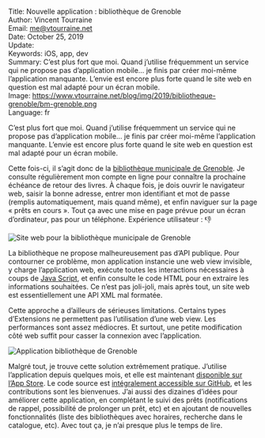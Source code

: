 Title:     Nouvelle application : bibliothèque de Grenoble  
Author:    Vincent Tourraine  
Email:     me@vtourraine.net  
Date:      October 25, 2019  
Update:    
Keywords:  iOS, app, dev  
Summary:   C’est plus fort que moi. Quand j’utilise fréquemment un service qui ne propose pas d’application mobile… je finis par créer moi-même l’application manquante. L’envie est encore plus forte quand le site web en question est mal adapté pour un écran mobile.  
Image:     https://www.vtourraine.net/blog/img/2019/bibliotheque-grenoble/bm-grenoble.png  
Language:  fr  


C’est plus fort que moi. Quand j’utilise fréquemment un service qui ne propose pas d’application mobile… je finis par créer moi-même l’application manquante. L’envie est encore plus forte quand le site web en question est mal adapté pour un écran mobile.

Cette fois-ci, il s’agit donc de la [bibliothèque municipale de Grenoble](https://www.bm-grenoble.fr/). Je consulte régulièrement mon compte en ligne pour connaître la prochaine échéance de retour des livres. À chaque fois, je dois ouvrir le navigateur web, saisir la bonne adresse, entrer mon identifiant et mot de passe (remplis automatiquement, mais quand même), et enfin naviguer sur la page « prêts en cours ». Tout ça avec une mise en page prévue pour un écran d’ordinateur, pas pour un téléphone. Expérience utilisateur : 👎 

![Site web pour la bibliothèque municipale de Grenoble](/blog/img/2019/bibliotheque-grenoble/bm-grenoble-web.png)

La bibliothèque ne propose malheureusement pas d’API publique. Pour contourner ce problème, mon application instancie une web view invisible, y charge l’application web, exécute toutes les interactions nécessaires à coups de [Java Script](https://developer.apple.com/documentation/webkit/wkwebview/1415017-evaluatejavascript), et enfin consulte le code HTML pour en extraire les informations souhaitées. Ce n’est pas joli-joli, mais après tout, un site web est essentiellement une API XML mal formatée.

Cette approche a d’ailleurs de sérieuses limitations. Certains types d’Extensions ne permettent pas l’utilisation d’une web view. Les performances sont assez médiocres. Et surtout, une petite modification côté web suffit pour casser la connexion avec l’application.

![Application bibliothèque de Grenoble](/blog/img/2019/bibliotheque-grenoble/bm-grenoble.png)

Malgré tout, je trouve cette solution extrêmement pratique. J’utilise l’application depuis quelques mois, et elle est maintenant [disponible sur l’App Store](https://apps.apple.com/app/grenoble-municipal-library/id1483022528). Le code source est [intégralement accessible sur GitHub](https://github.com/vtourraine/bm-grenoble-ios), et les contributions sont les bienvenues. J’ai aussi des dizaines d’idées pour améliorer cette application, en complétant le suivi des prêts (notifications de rappel, possibilité de prolonger un prêt, etc) et en ajoutant de nouvelles fonctionnalités (liste des bibliothèques avec horaires, recherche dans le catalogue, etc). Avec tout ça, je n’ai presque plus le temps de lire.
